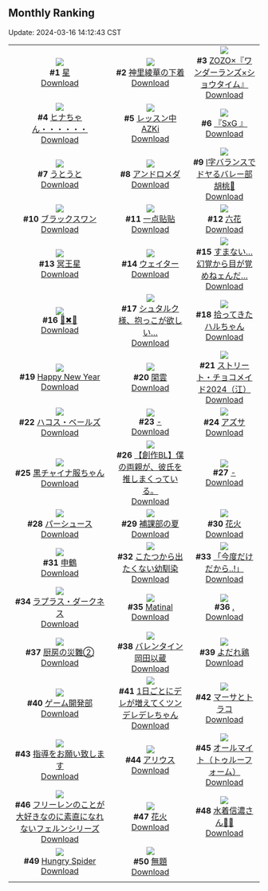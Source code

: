 ## Monthly Ranking
Update: 2024-03-16 14:12:43 CST

|      |      |      |
| :----: | :----: | :----: |
| ![](https://i.pixiv.re/c/240x480/img-master/img/2024/02/17/00/00/24/116123626_p0_master1200.jpg)<br>**#1** [星](https://www.pixiv.net/artworks/116123626)<br>[Download](https://i.pixiv.re/img-original/img/2024/02/17/00/00/24/116123626_p0.jpg) | ![](https://i.pixiv.re/c/240x480/img-master/img/2024/02/17/19/42/43/116145262_p0_master1200.jpg)<br>**#2** [神里綾華の下着](https://www.pixiv.net/artworks/116145262)<br>[Download](https://i.pixiv.re/img-original/img/2024/02/17/19/42/43/116145262_p0.jpg) | ![](https://i.pixiv.re/c/240x480/img-master/img/2024/02/17/00/00/10/116123536_p0_master1200.jpg)<br>**#3** [ZOZO×『ワンダーランズ×ショウタイム』](https://www.pixiv.net/artworks/116123536)<br>[Download](https://i.pixiv.re/img-original/img/2024/02/17/00/00/10/116123536_p0.jpg) |
| ![](https://i.pixiv.re/c/240x480/img-master/img/2024/02/17/08/00/01/116131313_p0_master1200.jpg)<br>**#4** [ヒナちゃん・・・・・・](https://www.pixiv.net/artworks/116131313)<br>[Download](https://i.pixiv.re/img-original/img/2024/02/17/08/00/01/116131313_p0.jpg) | ![](https://i.pixiv.re/c/240x480/img-master/img/2024/02/17/00/00/16/116123573_p0_master1200.jpg)<br>**#5** [レッスン中AZKi](https://www.pixiv.net/artworks/116123573)<br>[Download](https://i.pixiv.re/img-original/img/2024/02/17/00/00/16/116123573_p0.jpg) | ![](https://i.pixiv.re/c/240x480/img-master/img/2024/02/17/12/52/53/116136008_p0_master1200.jpg)<br>**#6** [『SxG 』](https://www.pixiv.net/artworks/116136008)<br>[Download](https://i.pixiv.re/img-original/img/2024/02/17/12/52/53/116136008_p0.jpg) |
| ![](https://i.pixiv.re/c/240x480/img-master/img/2024/02/17/00/00/02/116123472_p0_master1200.jpg)<br>**#7** [うとうと](https://www.pixiv.net/artworks/116123472)<br>[Download](https://i.pixiv.re/img-original/img/2024/02/17/00/00/02/116123472_p0.jpg) | ![](https://i.pixiv.re/c/240x480/img-master/img/2024/02/15/00/00/24/116066594_p0_master1200.jpg)<br>**#8** [アンドロメダ](https://www.pixiv.net/artworks/116066594)<br>[Download](https://i.pixiv.re/img-original/img/2024/02/15/00/00/24/116066594_p0.jpg) | ![](https://i.pixiv.re/c/240x480/img-master/img/2024/02/17/19/43/56/116145297_p0_master1200.jpg)<br>**#9** [I字バランスでドヤるバレー部胡桃🏐](https://www.pixiv.net/artworks/116145297)<br>[Download](https://i.pixiv.re/img-original/img/2024/02/17/19/43/56/116145297_p0.jpg) |
| ![](https://i.pixiv.re/c/240x480/img-master/img/2024/02/16/00/00/11/116096166_p0_master1200.jpg)<br>**#10** [ブラックスワン](https://www.pixiv.net/artworks/116096166)<br>[Download](https://i.pixiv.re/img-original/img/2024/02/16/00/00/11/116096166_p0.jpg) | ![](https://i.pixiv.re/c/240x480/img-master/img/2024/02/19/01/08/15/116190229_p0_master1200.jpg)<br>**#11** [一点贴贴](https://www.pixiv.net/artworks/116190229)<br>[Download](https://i.pixiv.re/img-original/img/2024/02/19/01/08/15/116190229_p0.jpg) | ![](https://i.pixiv.re/c/240x480/img-master/img/2024/02/15/20/02/46/116088632_p0_master1200.jpg)<br>**#12** [六花](https://www.pixiv.net/artworks/116088632)<br>[Download](https://i.pixiv.re/img-original/img/2024/02/15/20/02/46/116088632_p0.jpg) |
| ![](https://i.pixiv.re/c/240x480/img-master/img/2024/02/16/00/00/22/116096236_p0_master1200.jpg)<br>**#13** [冥王星](https://www.pixiv.net/artworks/116096236)<br>[Download](https://i.pixiv.re/img-original/img/2024/02/16/00/00/22/116096236_p0.jpg) | ![](https://i.pixiv.re/c/240x480/img-master/img/2024/02/16/00/00/02/116096112_p0_master1200.jpg)<br>**#14** [ウェイター](https://www.pixiv.net/artworks/116096112)<br>[Download](https://i.pixiv.re/img-original/img/2024/02/16/00/00/02/116096112_p0.jpg) | ![](https://i.pixiv.re/c/240x480/img-master/img/2024/02/18/19/51/19/116178190_p0_master1200.jpg)<br>**#15** [すまない…幻覚から目が覚めねェんだ…](https://www.pixiv.net/artworks/116178190)<br>[Download](https://i.pixiv.re/img-original/img/2024/02/18/19/51/19/116178190_p0.jpg) |
| ![](https://i.pixiv.re/c/240x480/img-master/img/2024/02/17/00/00/06/116123507_p0_master1200.jpg)<br>**#16** [📘✖🤍](https://www.pixiv.net/artworks/116123507)<br>[Download](https://i.pixiv.re/img-original/img/2024/02/17/00/00/06/116123507_p0.jpg) | ![](https://i.pixiv.re/c/240x480/img-master/img/2024/02/16/21/54/42/116119456_p0_master1200.jpg)<br>**#17** [シュタルク様、抱っこが欲しい…](https://www.pixiv.net/artworks/116119456)<br>[Download](https://i.pixiv.re/img-original/img/2024/02/16/21/54/42/116119456_p0.jpg) | ![](https://i.pixiv.re/c/240x480/img-master/img/2024/02/17/19/09/22/116144368_p0_master1200.jpg)<br>**#18** [拾ってきたハルちゃん](https://www.pixiv.net/artworks/116144368)<br>[Download](https://i.pixiv.re/img-original/img/2024/02/17/19/09/22/116144368_p0.jpg) |
| ![](https://i.pixiv.re/c/240x480/img-master/img/2024/02/23/22/09/40/116132275_p0_master1200.jpg)<br>**#19** [Happy New Year](https://www.pixiv.net/artworks/116132275)<br>[Download](https://i.pixiv.re/img-original/img/2024/02/23/22/09/40/116132275_p0.jpg) | ![](https://i.pixiv.re/c/240x480/img-master/img/2024/02/17/07/36/39/116131050_p0_master1200.jpg)<br>**#20** [閑雲](https://www.pixiv.net/artworks/116131050)<br>[Download](https://i.pixiv.re/img-original/img/2024/02/17/07/36/39/116131050_p0.jpg) | ![](https://i.pixiv.re/c/240x480/img-master/img/2024/02/15/00/49/08/116068821_p0_master1200.jpg)<br>**#21** [ストリート・チョコメイド2024（江）](https://www.pixiv.net/artworks/116068821)<br>[Download](https://i.pixiv.re/img-original/img/2024/02/15/00/49/08/116068821_p0.jpg) |
| ![](https://i.pixiv.re/c/240x480/img-master/img/2024/02/17/07/55/13/116131258_p0_master1200.jpg)<br>**#22** [ハコス・ベールズ](https://www.pixiv.net/artworks/116131258)<br>[Download](https://i.pixiv.re/img-original/img/2024/02/17/07/55/13/116131258_p0.jpg) | ![](https://i.pixiv.re/c/240x480/img-master/img/2024/02/16/00/00/08/116096150_p0_master1200.jpg)<br>**#23** [-](https://www.pixiv.net/artworks/116096150)<br>[Download](https://i.pixiv.re/img-original/img/2024/02/16/00/00/08/116096150_p0.jpg) | ![](https://i.pixiv.re/c/240x480/img-master/img/2024/02/17/16/12/12/116139990_p0_master1200.jpg)<br>**#24** [アズサ](https://www.pixiv.net/artworks/116139990)<br>[Download](https://i.pixiv.re/img-original/img/2024/02/17/16/12/12/116139990_p0.jpg) |
| ![](https://i.pixiv.re/c/240x480/img-master/img/2024/02/17/19/02/57/116144205_p0_master1200.jpg)<br>**#25** [黒チャイナ服ちゃん](https://www.pixiv.net/artworks/116144205)<br>[Download](https://i.pixiv.re/img-original/img/2024/02/17/19/02/57/116144205_p0.jpg) | ![](https://i.pixiv.re/c/240x480/img-master/img/2024/02/17/14/46/56/116138164_p0_master1200.jpg)<br>**#26** [【創作BL】僕の両親が、彼氏を推しまくっている。](https://www.pixiv.net/artworks/116138164)<br>[Download](https://i.pixiv.re/img-original/img/2024/02/17/14/46/56/116138164_p0.jpg) | ![](https://i.pixiv.re/c/240x480/img-master/img/2024/02/18/00/00/20/116153826_p0_master1200.jpg)<br>**#27** [-](https://www.pixiv.net/artworks/116153826)<br>[Download](https://i.pixiv.re/img-original/img/2024/02/18/00/00/20/116153826_p0.jpg) |
| ![](https://i.pixiv.re/c/240x480/img-master/img/2024/02/17/20/05/09/116145997_p0_master1200.jpg)<br>**#28** [パーシュース](https://www.pixiv.net/artworks/116145997)<br>[Download](https://i.pixiv.re/img-original/img/2024/02/17/20/05/09/116145997_p0.jpg) | ![](https://i.pixiv.re/c/240x480/img-master/img/2024/02/17/14/21/54/116137712_p0_master1200.jpg)<br>**#29** [補課部の夏](https://www.pixiv.net/artworks/116137712)<br>[Download](https://i.pixiv.re/img-original/img/2024/02/17/14/21/54/116137712_p0.jpg) | ![](https://i.pixiv.re/c/240x480/img-master/img/2024/02/16/22/00/09/116119655_p0_master1200.jpg)<br>**#30** [花火](https://www.pixiv.net/artworks/116119655)<br>[Download](https://i.pixiv.re/img-original/img/2024/02/16/22/00/09/116119655_p0.jpg) |
| ![](https://i.pixiv.re/c/240x480/img-master/img/2024/02/17/00/00/26/116123639_p0_master1200.jpg)<br>**#31** [申鶴](https://www.pixiv.net/artworks/116123639)<br>[Download](https://i.pixiv.re/img-original/img/2024/02/17/00/00/26/116123639_p0.jpg) | ![](https://i.pixiv.re/c/240x480/img-master/img/2024/02/15/01/18/06/116069742_p0_master1200.jpg)<br>**#32** [こたつから出たくない幼馴染](https://www.pixiv.net/artworks/116069742)<br>[Download](https://i.pixiv.re/img-original/img/2024/02/15/01/18/06/116069742_p0.jpg) | ![](https://i.pixiv.re/c/240x480/img-master/img/2024/02/15/19/21/37/116087532_p0_master1200.jpg)<br>**#33** [「今度だけだから..!」](https://www.pixiv.net/artworks/116087532)<br>[Download](https://i.pixiv.re/img-original/img/2024/02/15/19/21/37/116087532_p0.jpg) |
| ![](https://i.pixiv.re/c/240x480/img-master/img/2024/02/16/22/41/01/116120971_p0_master1200.jpg)<br>**#34** [ラプラス・ダークネス](https://www.pixiv.net/artworks/116120971)<br>[Download](https://i.pixiv.re/img-original/img/2024/02/16/22/41/01/116120971_p0.jpg) | ![](https://i.pixiv.re/c/240x480/img-master/img/2024/02/18/03/03/03/116156964_p0_master1200.jpg)<br>**#35** [Matinal](https://www.pixiv.net/artworks/116156964)<br>[Download](https://i.pixiv.re/img-original/img/2024/02/18/03/03/03/116156964_p0.jpg) | ![](https://i.pixiv.re/c/240x480/img-master/img/2024/02/15/00/00/28/116066616_p0_master1200.jpg)<br>**#36** [.](https://www.pixiv.net/artworks/116066616)<br>[Download](https://i.pixiv.re/img-original/img/2024/02/15/00/00/28/116066616_p0.jpg) |
| ![](https://i.pixiv.re/c/240x480/img-master/img/2024/02/16/00/54/23/116098094_p0_master1200.jpg)<br>**#37** [厨房の災難②](https://www.pixiv.net/artworks/116098094)<br>[Download](https://i.pixiv.re/img-original/img/2024/02/16/00/54/23/116098094_p0.jpg) | ![](https://i.pixiv.re/c/240x480/img-master/img/2024/02/18/00/00/21/116153829_p0_master1200.jpg)<br>**#38** [バレンタイン岡田以蔵](https://www.pixiv.net/artworks/116153829)<br>[Download](https://i.pixiv.re/img-original/img/2024/02/18/00/00/21/116153829_p0.jpg) | ![](https://i.pixiv.re/c/240x480/img-master/img/2024/02/17/20/30/02/116146696_p0_master1200.jpg)<br>**#39** [よだれ鶏](https://www.pixiv.net/artworks/116146696)<br>[Download](https://i.pixiv.re/img-original/img/2024/02/17/20/30/02/116146696_p0.jpg) |
| ![](https://i.pixiv.re/c/240x480/img-master/img/2024/02/17/12/33/23/116135658_p0_master1200.jpg)<br>**#40** [ゲーム開発部](https://www.pixiv.net/artworks/116135658)<br>[Download](https://i.pixiv.re/img-original/img/2024/02/17/12/33/23/116135658_p0.jpg) | ![](https://i.pixiv.re/c/240x480/img-master/img/2024/02/17/00/00/35/116123673_p0_master1200.jpg)<br>**#41** [1日ごとにデレが増えてくツンデレデレちゃん](https://www.pixiv.net/artworks/116123673)<br>[Download](https://i.pixiv.re/img-original/img/2024/02/17/00/00/35/116123673_p0.jpg) | ![](https://i.pixiv.re/c/240x480/img-master/img/2024/02/16/13/33/40/116108146_p0_master1200.jpg)<br>**#42** [マーサとトラコ](https://www.pixiv.net/artworks/116108146)<br>[Download](https://i.pixiv.re/img-original/img/2024/02/16/13/33/40/116108146_p0.jpg) |
| ![](https://i.pixiv.re/c/240x480/img-master/img/2024/02/16/00/03/44/116096440_p0_master1200.jpg)<br>**#43** [指導をお願い致します](https://www.pixiv.net/artworks/116096440)<br>[Download](https://i.pixiv.re/img-original/img/2024/02/16/00/03/44/116096440_p0.jpg) | ![](https://i.pixiv.re/c/240x480/img-master/img/2024/02/15/02/23/59/116071257_p0_master1200.jpg)<br>**#44** [アリウス](https://www.pixiv.net/artworks/116071257)<br>[Download](https://i.pixiv.re/img-original/img/2024/02/15/02/23/59/116071257_p0.jpg) | ![](https://i.pixiv.re/c/240x480/img-master/img/2024/02/18/00/00/22/116153841_p0_master1200.jpg)<br>**#45** [オールマイト（トゥルーフォーム）](https://www.pixiv.net/artworks/116153841)<br>[Download](https://i.pixiv.re/img-original/img/2024/02/18/00/00/22/116153841_p0.jpg) |
| ![](https://i.pixiv.re/c/240x480/img-master/img/2024/02/17/18/46/20/116143730_p0_master1200.jpg)<br>**#46** [フリーレンのことが大好きなのに素直になれないフェルンシリーズ](https://www.pixiv.net/artworks/116143730)<br>[Download](https://i.pixiv.re/img-original/img/2024/02/17/18/46/20/116143730_p0.jpg) | ![](https://i.pixiv.re/c/240x480/img-master/img/2024/02/18/23/58/45/116187594_p0_master1200.jpg)<br>**#47** [花火](https://www.pixiv.net/artworks/116187594)<br>[Download](https://i.pixiv.re/img-original/img/2024/02/18/23/58/45/116187594_p0.jpg) | ![](https://i.pixiv.re/c/240x480/img-master/img/2024/02/15/00/01/48/116066819_p0_master1200.jpg)<br>**#48** [水着信濃さん🦊🤍](https://www.pixiv.net/artworks/116066819)<br>[Download](https://i.pixiv.re/img-original/img/2024/02/15/00/01/48/116066819_p0.jpg) |
| ![](https://i.pixiv.re/c/240x480/img-master/img/2024/02/17/00/16/34/116113574_p0_master1200.jpg)<br>**#49** [Hungry Spider](https://www.pixiv.net/artworks/116113574)<br>[Download](https://i.pixiv.re/img-original/img/2024/02/17/00/16/34/116113574_p0.jpg) | ![](https://i.pixiv.re/c/240x480/img-master/img/2024/02/16/00/00/18/116096209_p0_master1200.jpg)<br>**#50** [無題](https://www.pixiv.net/artworks/116096209)<br>[Download](https://i.pixiv.re/img-original/img/2024/02/16/00/00/18/116096209_p0.jpg) |
|      |
